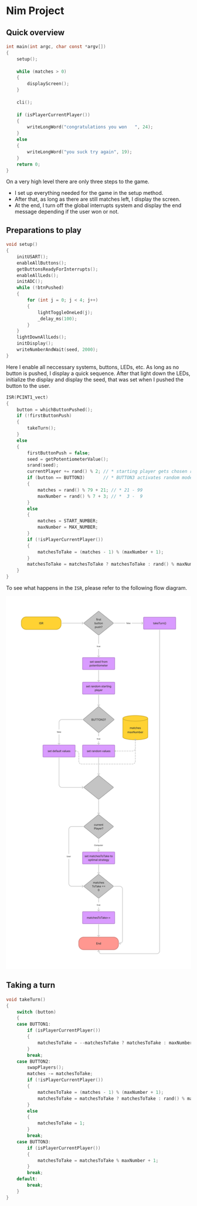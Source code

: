 # Nim Project

## Quick overview

```c
int main(int argc, char const *argv[])
{
	setup();

	while (matches > 0)
	{
		displayScreen();
	}

	cli();

	if (isPlayerCurrentPlayer())
	{
		writeLongWord("congratulations you won   ", 24);
	}
	else
	{
		writeLongWord("you suck try again", 19);
	}
	return 0;
}
```

On a very high level there are only three steps to the game.

-   I set up everything needed for the game in the setup method.
-   After that, as long as there are still matches left, I display the screen.
-   At the end, I turn off the global interrupts system and display the end message depending if the user won or not.

## Preparations to play

```c
void setup()
{
	initUSART();
	enableAllButtons();
	getButtonsReadyForInterrupts();
	enableAllLeds();
	initADC();
	while (!btnPushed)
	{
		for (int j = 0; j < 4; j++)
		{
			lightToggleOneLed(j);
			_delay_ms(100);
		}
	}
	lightDownAllLeds();
	initDisplay();
	writeNumberAndWait(seed, 2000);
}
```

Here I enable all neccessary systems, buttons, LEDs, etc. As long as no button is pushed, I display a quick sequence. After that light down the LEDs, initialize the display and display the seed, that was set when I pushed the button to the user.

```c
ISR(PCINT1_vect)
{
	button = whichButtonPushed();
	if (!firstButtonPush)
	{
		takeTurn();
	}
	else
	{
		firstButtonPush = false;
		seed = getPotentiometerValue();
		srand(seed);
		currentPlayer += rand() % 2; // * starting player gets chosen randomly by default
		if (button == BUTTON3)		 // * BUTTON3 activates random mode
		{
			matches = rand() % 79 + 21; // * 21 - 99
			maxNumber = rand() % 7 + 3; // *  3 -  9
		}
		else
		{
			matches = START_NUMBER;
			maxNumber = MAX_NUMBER;
		}
		if (!isPlayerCurrentPlayer())
		{
			matchesToTake = (matches - 1) % (maxNumber + 1);
		}
		matchesToTake = matchesToTake ? matchesToTake : rand() % maxNumber + 1;
	}
}
```

To see what happens in the `ISR`, please refer to the following flow diagram.

![Flow diagram of ISR method](resources/flow.png "Flow diagram")

## Taking a turn

```c
void takeTurn()
{
	switch (button)
	{
	case BUTTON1:
		if (isPlayerCurrentPlayer())
		{
			matchesToTake = --matchesToTake ? matchesToTake : maxNumber;
		}
		break;
	case BUTTON2:
		swapPlayers();
		matches -= matchesToTake;
		if (!isPlayerCurrentPlayer())
		{
			matchesToTake = (matches - 1) % (maxNumber + 1);
			matchesToTake = matchesToTake ? matchesToTake : rand() % maxNumber + 1;
		}
		else
		{
			matchesToTake = 1;
		}
		break;
	case BUTTON3:
		if (isPlayerCurrentPlayer())
		{
			matchesToTake = matchesToTake % maxNumber + 1;
		}
		break;
	default:
		break;
	}
}
```
